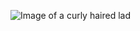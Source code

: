 ![Image of a curly haired lad](https://scontent.fccu3-1.fna.fbcdn.net/v/t1.0-9/128770876_2813290605665730_5919666811829169743_n.jpg?_nc_cat=100&ccb=2&_nc_sid=09cbfe&_nc_ohc=jx_hhm-5Y04AX9KYZpi&_nc_ht=scontent.fccu3-1.fna&oh=c85a4944bc9e9d3a42adbfdd06768294&oe=602BF277)
